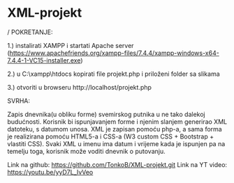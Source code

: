 # XML-projekt
/
POKRETANJE:

1.) instalirati XAMPP i startati Apache server 
(https://www.apachefriends.org/xampp-files/7.4.4/xampp-windows-x64-7.4.4-1-VC15-installer.exe)

2.) u C:\xampp\htdocs kopirati file projekt.php i priloženi folder sa slikama

3.) otvoriti u browseru http://localhost/projekt.php



SVRHA:

Zapis dnevnika(u obliku forme) svemirskog putnika u ne tako dalekoj budućnosti. 
Korisnik bi ispunjavanjem forme i njenim slanjem generirao XML datoteku, s datumom unosa.
XML je zapisan pomoću php-a, a sama forma je realizirana pomoću HTML5-a i CSS-a (W3 custom CSS + Bootstrap + vlastiti CSS). 
Svaki XML u imenu ima datum i vrijeme kada je ispunjen pa na temelju toga, korisnik može voditi dnevnik o putovanju.

Link na github: https://github.com/TonkoB/XML-projekt.git
Link na YT video: https://youtu.be/yyD7L_IvVeo
